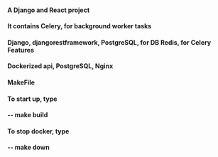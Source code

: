 #### A Django and React project 

#### It contains Celery, for background worker tasks

#### Django, djangorestframework, PostgreSQL, for DB Redis, for Celery Features 
#### Dockerized api, PostgreSQL, Nginx

#### MakeFile


#### To start up, type
#### -- make build
#### To stop docker, type
#### -- make down
